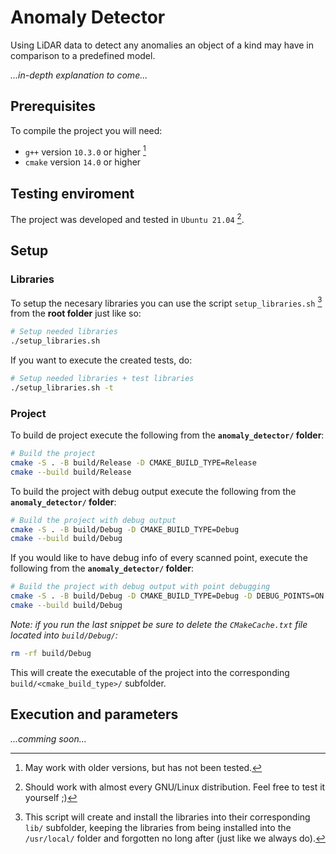 # Anomaly Detector

Using LiDAR data to detect any anomalies an object of a kind may have in comparison to a predefined model.

*...in-depth explanation to come...*

## Prerequisites
To compile the project you will need:
- `g++` version `10.3.0` or higher [^1]
- `cmake` version `14.0` or higher

[^1]: May work with older versions, but has not been tested.

## Testing enviroment
The project was developed and tested in `Ubuntu 21.04` [^2].

[^2]: Should work with almost every GNU/Linux distribution. Feel free to test it yourself ;)

## Setup
### Libraries
To setup the necesary libraries you can use the script `setup_libraries.sh` [^3] from the **root folder** just like so:
```bash
# Setup needed libraries
./setup_libraries.sh
```

If you want to execute the created tests, do:
```bash
# Setup needed libraries + test libraries
./setup_libraries.sh -t
```

[^3]: This script will create and install the libraries into their corresponding `lib/` subfolder, keeping the libraries from being installed into the `/usr/local/` folder and forgotten no long after (just like we always do).

### Project
To build de project execute the following from the **`anomaly_detector/` folder**: 
```bash
# Build the project
cmake -S . -B build/Release -D CMAKE_BUILD_TYPE=Release
cmake --build build/Release
```

To build the project with debug output execute the following from the **`anomaly_detector/` folder**:
```bash
# Build the project with debug output
cmake -S . -B build/Debug -D CMAKE_BUILD_TYPE=Debug
cmake --build build/Debug
```

If you would like to have debug info of every scanned point, execute the following from the **`anomaly_detector/` folder**:

```bash
# Build the project with debug output with point debugging
cmake -S . -B build/Debug -D CMAKE_BUILD_TYPE=Debug -D DEBUG_POINTS=ON
cmake --build build/Debug
```
*Note: if you run the last snippet be sure to delete the `CMakeCache.txt` file located into `build/Debug/`:*
```bash
rm -rf build/Debug
```

This will create the executable of the project into the corresponding `build/<cmake_build_type>/` subfolder.

## Execution and parameters

*...comming soon...*